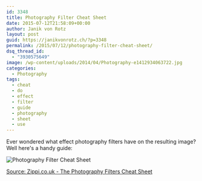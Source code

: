 ```yaml
---
id: 3348
title: Photography Filter Cheat Sheet
date: 2015-07-12T21:58:09+00:00
author: Janik von Rotz
layout: post
guid: https://janikvonrotz.ch/?p=3348
permalink: /2015/07/12/photography-filter-cheat-sheet/
dsq_thread_id:
  - "3930575649"
image: /wp-content/uploads/2014/04/Photography-e1412934063722.jpg
categories:
  - Photography
tags:
  - cheat
  - do
  - effect
  - filter
  - guide
  - photography
  - sheet
  - use
---
```

Ever wondered what effect photography filters have on the resulting image? Well here's a handy guide:
<!--more-->
![Photography Filter Cheat Sheet](https://janikvonrotz.ch/wp-content/uploads/2015/06/Photography-Filter-Cheat-Sheet.jpg)

[Source: Zippi.co.uk - The Photography Filters Cheat Sheet](http://www.zippi.co.uk/thestudio/photography-filters-cheat-sheet)